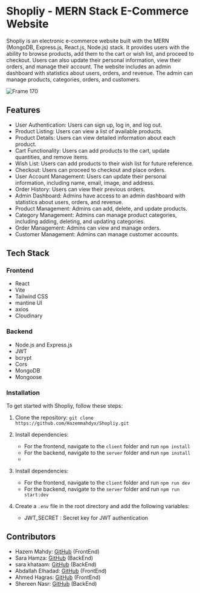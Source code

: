 # Shopliy - MERN Stack E-Commerce Website

Shopliy is an electronic e-commerce website built with the MERN (MongoDB, Express.js, React.js, Node.js) stack. It provides users with the ability to browse products, add them to the cart or wish list, and proceed to checkout. Users can also update their personal information, view their orders, and manage their account. The website includes an admin dashboard with statistics about users, orders, and revenue. The admin can manage products, categories, orders, and customers.

![Frame 170](https://github.com/Hazemmahdyx/Shopliy/assets/88671390/bdb1142b-0806-4bb3-8f9d-0e969ec0485c)

## Features

- User Authentication: Users can sign up, log in, and log out.
- Product Listing: Users can view a list of available products.
- Product Details: Users can view detailed information about each product.
- Cart Functionality: Users can add products to the cart, update quantities, and remove items.
- Wish List: Users can add products to their wish list for future reference.
- Checkout: Users can proceed to checkout and place orders.
- User Account Management: Users can update their personal information, including name, email, image, and address.
- Order History: Users can view their previous orders.
- Admin Dashboard: Admins have access to an admin dashboard with statistics about users, orders, and revenue.
- Product Management: Admins can add, delete, and update products.
- Category Management: Admins can manage product categories, including adding, deleting, and updating categories.
- Order Management: Admins can view and manage orders.
- Customer Management: Admins can manage customer accounts.

## Tech Stack

### Frontend

- React
- Vite
- Tailwind CSS
- mantine UI
- axios
- Cloudinary

### Backend

- Node.js and Express.js
- JWT
- bcrypt
- Cors
- MongoDB
- Mongoose

### Installation

To get started with Shopliy, follow these steps:

1. Clone the repository: `git clone https://github.com/Hazemmahdyx/Shopliy.git`

2. Install dependencies:
   - For the frontend, navigate to the `client` folder and run `npm install`
   - For the backend, navigate to the `server` folder and run `npm install`
   -
3. Install dependencies:

   - For the frontend, navigate to the `client` folder and run `npm run dev`
   - For the backend, navigate to the `server` folder and run `npm run start:dev`

4. Create a `.env` file in the root directory and add the following variables:
   - JWT_SECRET : Secret key for JWT authentication

## Contributors

- Hazem Mahdy: [GitHub](https://github.com/Hazemmahdyx) (FrontEnd)
- Sara Hamza: [GitHub](https://github.com/SaraSaadoun) (BackEnd)
- sara khataam: [GitHub](https://github.com/sarakhataam) (BackEnd)
- Abdallah Elhadad: [GitHub](https://github.com/7adidaz) (FrontEnd)
- Ahmed Hagras: [GitHub](https://github.com/AHM215) (FrontEnd)
- Shereen Nasr: [GitHub](https://github.com/Shereen-nasr) (BackEnd)
